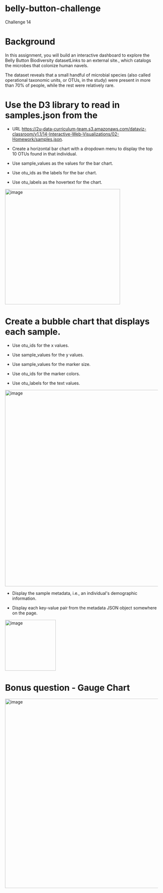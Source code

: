 # belly-button-challenge
Challenge 14

# Background
In this assignment, you will build an interactive dashboard to explore the Belly Button Biodiversity datasetLinks to an external site., which catalogs the microbes that colonize human navels.

The dataset reveals that a small handful of microbial species (also called operational taxonomic units, or OTUs, in the study) were present in more than 70% of people, while the rest were relatively rare.

# Use the D3 library to read in samples.json from the 
- URL https://2u-data-curriculum-team.s3.amazonaws.com/dataviz-classroom/v1.1/14-Interactive-Web-Visualizations/02-Homework/samples.json.

- Create a horizontal bar chart with a dropdown menu to display the top 10 OTUs found in that individual.

- Use sample_values as the values for the bar chart.

- Use otu_ids as the labels for the bar chart.

- Use otu_labels as the hovertext for the chart.

 <img width="379" alt="image" src="https://github.com/ranjini-rao/belly-button-challenge/assets/143301151/762a2fa6-1e32-42b4-96fd-6c2bc147425f">


# Create a bubble chart that displays each sample.

- Use otu_ids for the x values.

- Use sample_values for the y values.

- Use sample_values for the marker size.

- Use otu_ids for the marker colors.

- Use otu_labels for the text values.

<img width="645" alt="image" src="https://github.com/ranjini-rao/belly-button-challenge/assets/143301151/277bd01b-2754-4645-ad28-e0ddfca06fa5">


- Display the sample metadata, i.e., an individual's demographic information.

- Display each key-value pair from the metadata JSON object somewhere on the page.
<img width="167" alt="image" src="https://github.com/ranjini-rao/belly-button-challenge/assets/143301151/33e62152-7d56-4cca-a0cb-17e193f209ad">


# Bonus question - Gauge Chart
<img width="622" alt="image" src="https://github.com/ranjini-rao/belly-button-challenge/assets/143301151/e0d2e399-4fa3-43b4-8312-2595d2e08a06">

